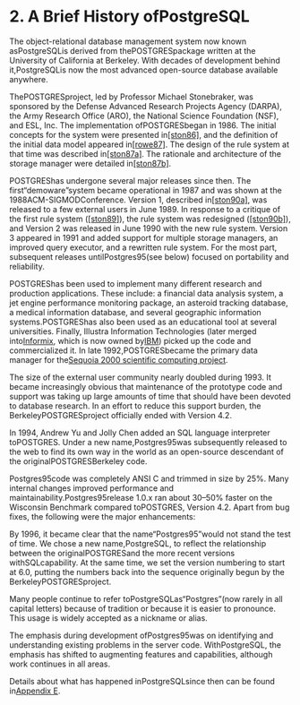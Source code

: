 # 2. A Brief History ofPostgreSQL


The object-relational database management system now known asPostgreSQLis derived from thePOSTGRESpackage written at the University of California at Berkeley. With decades of development behind it,PostgreSQLis now the most advanced open-source database available anywhere.


ThePOSTGRESproject, led by Professor Michael Stonebraker, was sponsored by the Defense Advanced Research Projects Agency (DARPA), the Army Research Office (ARO), the National Science Foundation (NSF), and ESL, Inc. The implementation ofPOSTGRESbegan in 1986. The initial concepts for the system were presented in[[ston86]](biblio.html#STON86), and the definition of the initial data model appeared in[[rowe87]](biblio.html#ROWE87). The design of the rule system at that time was described in[[ston87a]](biblio.html#STON87A). The rationale and architecture of the storage manager were detailed in[[ston87b]](biblio.html#STON87B).


POSTGREShas undergone several major releases since then. The first“demoware”system became operational in 1987 and was shown at the 1988ACM-SIGMODConference. Version 1, described in[[ston90a]](biblio.html#STON90A), was released to a few external users in June 1989. In response to a critique of the first rule system ([[ston89]](biblio.html#STON89)), the rule system was redesigned ([[ston90b]](biblio.html#STON90B)), and Version 2 was released in June 1990 with the new rule system. Version 3 appeared in 1991 and added support for multiple storage managers, an improved query executor, and a rewritten rule system. For the most part, subsequent releases untilPostgres95(see below) focused on portability and reliability.


POSTGREShas been used to implement many different research and production applications. These include: a financial data analysis system, a jet engine performance monitoring package, an asteroid tracking database, a medical information database, and several geographic information systems.POSTGREShas also been used as an educational tool at several universities. Finally, Illustra Information Technologies (later merged into[Informix](https://www.ibm.com/analytics/informix), which is now owned by[IBM](https://www.ibm.com/)) picked up the code and commercialized it. In late 1992,POSTGRESbecame the primary data manager for the[Sequoia 2000 scientific computing project](http://meteora.ucsd.edu/s2k/s2k_home.html).


The size of the external user community nearly doubled during 1993. It became increasingly obvious that maintenance of the prototype code and support was taking up large amounts of time that should have been devoted to database research. In an effort to reduce this support burden, the BerkeleyPOSTGRESproject officially ended with Version 4.2.


In 1994, Andrew Yu and Jolly Chen added an SQL language interpreter toPOSTGRES. Under a new name,Postgres95was subsequently released to the web to find its own way in the world as an open-source descendant of the originalPOSTGRESBerkeley code.


Postgres95code was completely ANSI C and trimmed in size by 25%. Many internal changes improved performance and maintainability.Postgres95release 1.0.x ran about 30–50% faster on the Wisconsin Benchmark compared toPOSTGRES, Version 4.2. Apart from bug fixes, the following were the major enhancements:


By 1996, it became clear that the name“Postgres95”would not stand the test of time. We chose a new name,PostgreSQL, to reflect the relationship between the originalPOSTGRESand the more recent versions withSQLcapability. At the same time, we set the version numbering to start at 6.0, putting the numbers back into the sequence originally begun by the BerkeleyPOSTGRESproject.


Many people continue to refer toPostgreSQLas“Postgres”(now rarely in all capital letters) because of tradition or because it is easier to pronounce. This usage is widely accepted as a nickname or alias.


The emphasis during development ofPostgres95was on identifying and understanding existing problems in the server code. WithPostgreSQL, the emphasis has shifted to augmenting features and capabilities, although work continues in all areas.


Details about what has happened inPostgreSQLsince then can be found in[Appendix E](release.html).
